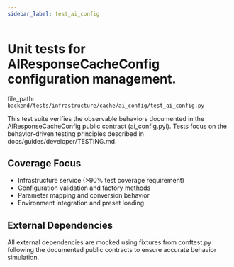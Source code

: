 ```yaml
---
sidebar_label: test_ai_config
---
```


# Unit tests for AIResponseCacheConfig configuration management.

  file_path: `backend/tests/infrastructure/cache/ai_config/test_ai_config.py`

This test suite verifies the observable behaviors documented in the
AIResponseCacheConfig public contract (ai_config.pyi). Tests focus on the
behavior-driven testing principles described in docs/guides/developer/TESTING.md.

## Coverage Focus

- Infrastructure service (>90% test coverage requirement)
- Configuration validation and factory methods
- Parameter mapping and conversion behavior
- Environment integration and preset loading

## External Dependencies

All external dependencies are mocked using fixtures from conftest.py following
the documented public contracts to ensure accurate behavior simulation.
